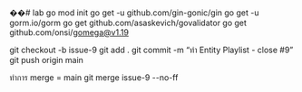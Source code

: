 ��#   l a b 
 
go mod init
go get -u github.com/gin-gonic/gin
go get -u gorm.io/gorm
go get github.com/asaskevich/govalidator
go get github.com/onsi/gomega@v1.19

git checkout -b issue-9
git add .
git commit -m “ทำ Entity Playlist - close #9”
git push origin main


ทำการ merge = main
git merge issue-9 --no-ff
